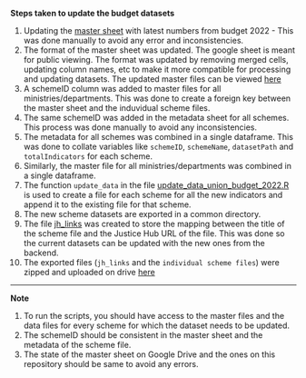 **Steps taken to update the budget datasets**

1. Updating the [master sheet](https://docs.google.com/spreadsheets/d/1HoikXV4udZRaJgHB0858BAQ0Rrv9qe--ecLUpEh5Bgk/edit?usp=sharing) with latest numbers from budget 2022 - This was done manually to avoid any error and inconsistencies.  
2. The format of the master sheet was updated. The google sheet is meant for public viewing. The format was updated by removing merged cells, updating column names, etc to make it more compatible for processing and updating datasets. The updated master files can be viewed [here](datasets/union-budget/master-file/)
3. A schemeID column was added to master files for all ministries/departments. This was done to create a foreign key between the master sheet and the induvidual scheme files. 
4. The same schemeID was added in the metadata sheet for all schemes. This process was done manually to avoid any inconsistencies.
5. The metadata for all schemes was combined in a single dataframe. This was done to collate variables like `schemeID`, `schemeName`, `datasetPath` and `totalIndicators` for each scheme.
6. Similarly, the master file for all ministries/departments was combined in a single dataframe.
7. The function `update_data` in the file [update_data_union_budget_2022.R](scripts/update_data_union_budget_2022.R) is used to create a file for each scheme for all the new indicators and append it to the existing file for that scheme.
8. The new scheme datasets are exported in a common directory.
9. The file [jh_links](datasets/union-budget/master-file/jh_links.csv) was created to store the mapping between the title of the scheme file and the Justice Hub URL of the file. This was done so the current datasets can be updated with the new ones from the backend.
10. The exported files (`jh_links` and the `individual scheme files`) were zipped and uploaded on drive [here](https://drive.google.com/drive/folders/1-lmO3y41xkpLE8McxD4ardiCD8-BRRZ7?usp=sharing)

---

**Note**

1. To run the scripts, you should have access to the master files and the data files for every scheme for which the dataset needs to be updated.
2. The schemeID should be consistent in the master sheet and the metadata of the scheme file.
3. The state of the master sheet on Google Drive and the ones on this repository should be same to avoid any errors.

